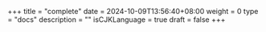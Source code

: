 +++
title = "complete"
date = 2024-10-09T13:56:40+08:00
weight = 0
type = "docs"
description = ""
isCJKLanguage = true
draft = false
+++